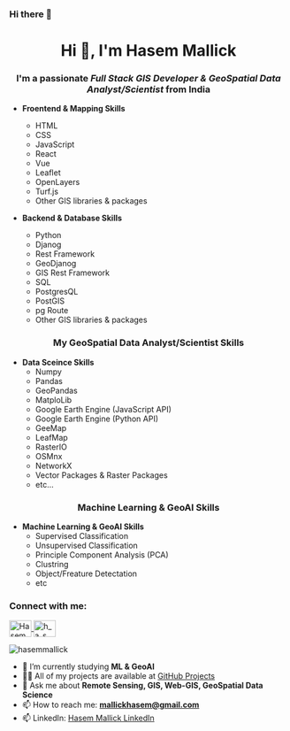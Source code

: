 ### Hi there 👋

<h1 align="center">Hi 👋, I'm Hasem Mallick</h1>
<h3 align="center">I'm a passionate <em> <b>Full Stack GIS Developer & GeoSpatial Data Analyst/Scientist</b> </em> from India</h3>

- **Froentend & Mapping Skills**
  - HTML
  - CSS
  - JavaScript
  - React
  - Vue
  - Leaflet
  - OpenLayers
  - Turf.js
  - Other GIS libraries & packages
 
- **Backend & Database Skills**
  - Python
  - Djanog
  - Rest Framework
  - GeoDjanog
  - GIS Rest Framework
  - SQL
  - PostgresQL
  - PostGIS
  - pg Route
  - Other GIS libraries & packages



<h3 align="center">My GeoSpatial Data Analyst/Scientist Skills</h3>


- **Data Sceince Skills**
  - Numpy
  - Pandas
  - GeoPandas
  - MatploLib
  - Google Earth Engine (JavaScript API)
  - Google Earth Engine (Python API)
  - GeeMap
  - LeafMap
  - RasterIO
  - OSMnx
  - NetworkX
  - Vector Packages & Raster Packages
  - etc...

<h3 align="center">Machine Learning & GeoAI Skills</h3>

- **Machine Learning & GeoAI Skills**
  - Supervised Classification
  - Unsupervised Classification
  - Principle Component Analysis (PCA)
  - Clustring
  - Object/Freature Detectation
  - etc

<h3 align="left">Connect with me:</h3>
<p align="left">
  <a href="https://www.linkedin.com/in/hasem-mallick-69366b196/" target="blank">
    <img align="center" src="https://raw.githubusercontent.com/rahuldkjain/github-profile-readme-generator/master/src/images/icons/Social/linked-in-alt.svg" alt="Hasem Mallick" height="30" width="40" />
  </a>
  <a href="https://instagram.com/h_a_s_e_m_" target="blank">
    <img align="center" src="https://raw.githubusercontent.com/rahuldkjain/github-profile-readme-generator/master/src/images/icons/Social/instagram.svg" alt="h_a_s_e_m_" height="30" width="40" />
  </a>
</p>

<p align="left"> <img src="https://komarev.com/ghpvc/?username=hasemmallick&label=Profile%20views&color=0e75b6&style=flat" alt="hasemmallick" /> </p>

- 🌱 I’m currently studying **ML & GeoAI**
- 👨‍💻 All of my projects are available at [GitHub Projects](https://github.com/HasemMallick/) 
- 💬 Ask me about **Remote Sensing, GIS, Web-GIS, GeoSpatial Data Science**
- 📫 How to reach me: **mallickhasem@gmail.com**
- 📫 LinkedIn: [Hasem Mallick LinkedIn](https://linkedin.com/in/hasemmallick)
